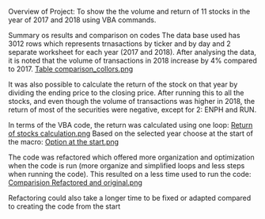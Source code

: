 Overview of Project:
 To show the the volume and return of 11 stocks in the year of 2017 and 2018 using VBA commands.

Summary os results and comparison on codes
The data base used has 3012 rows which represents trnasactions by ticker and by day and 2 separate worksheet for each year (2017 and 2018). 
After analysing the data, it is noted that the volume of transactions in 2018 increase by 4% compared to 2017.
[Table comparison_collors.png](https://github.com/taislevens/Challenge_file/blob/main/Table%20comparison_collors.png)

It was also possible to calculate the return of the stock on that year by dividing the ending price to the closing price.
After running this to all the stocks, and even though the volume of transactions was higher in 2018, the return of most of the securities were negative, except for 2: ENPH and RUN.

In terms of the VBA code, the return was calculated using one loop:
[Return of stocks calculation.png](https://github.com/taislevens/Challenge_file/blob/main/Return%20of%20stocks%20calculation.png)
Based on the selected year choose at the start of the macro:
[Option at the start.png](https://github.com/taislevens/Challenge_file/blob/main/Option%20at%20the%20start.png)

The code was refactored which offered more organization and optimization when the code is run (more organize and simplified loops and less steps when running the code). This resulted on a less time used to run the code:
[Comparision Refactored and original.png](https://github.com/taislevens/Challenge_file/blob/main/Comparision%20Refactored%20and%20original.png)

Refactoring could also take a longer time to be fixed or adapted compared to creating the code from the start 
